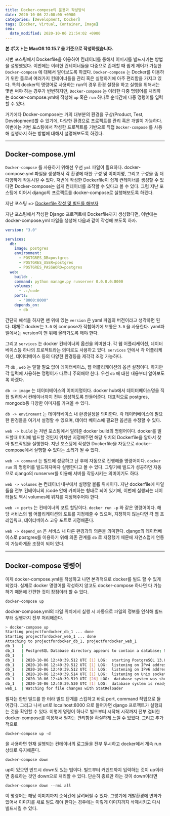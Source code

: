 ```yaml
---
title: Docker-compose의 운용과 작성방식
date: 2020-10-06 22:00:00 +0900
categories: [Development, Docker]
tags: [Docker, Virtual, Container, Image]
seo:
  date_modified: 2020-10-06 21:54:02 +0900
---
```


**본 ポスト는 MacOS 10.15.7 을 기준으로 작성하였습니다.**

저번 포스팅에서 Dockerfile을 이용하여 컨테이너를 통해서 이미지를 빌드시키는 방법을 설명했었다. 이번에는 이러한 컨테이너들을 다중으로 존재할 때 쉽게 제어가 가능한 `Docker-compose` 에 대해서 알아보도록 하겠다. `Docker-compose` 는 Docker를 이용하기 위한 툴로써 여러가지 컨테이너들을 관리 혹은 실행하기에 아주 편리함을 가지고 있다. 특히 docker의 명령어로 사용하는 run의 경우 환경 설정을 하고 실행을 위해서는 몇번 써야 하는 경우가 빈번하지만, `Docker-compose` 는 이러한 다중 명령어를 처리하는 docker-compose.yml에 작성해 `up` 혹은 `run` 하나로 순식간에 다중 명령어를 입력할 수 있다.

거기에다 Docker-compose는 거의 대부분의 환경을 구상(Product, Test, Development)할 수 있기에, 다양한 환경으로 프로젝트를 관리 혹은 개발이 가능하다. 이번에는 저번 포스팅에서 작성한 프로젝트를 기반으로 직접 `Docker-compose` 를 사용해 실행까지 하는 방법에 대해서 설명해보도록 하겠다.

---

## Docker-compose.yml

`Docker-compose` 를 사용하기 위해선 우선 `yml` 파일이 필요하다. docker-compose.yml 파일을 생성해서 각 환경에 대한 구성 및 이미지명, 그리고 구성을 좀 더 다양하게 작동시킬 수 있다. 저번에 작성한 Dockerfile이 쉽게 컨테이너를 생성할 수 있다면 Docker-compose는 쉽게 컨테이너를 조작할 수 있다고 볼 수 있다. 그럼 지난 포스팅에 이어서 django의 프로젝트를 docker-compose로 실행해보도록 하겠다.

지난 포스팅 => [Dockerfile 작성 및 빌드를 해보자](https://freez2385.github.io/posts/Dockerfile/)

지난 포스팅에서 작성한 Django 프로젝트에 Dockerfile까지 생성했다면, 이번에는 docker-compose.yml 파일을 생성해 다음과 같이 작성해 보도록 하자.

```yaml
version: "3.0"

services:
  db:
    image: postgres
    environment:
      - POSTGRES_DB=postgres
      - POSTGRES_USER=postgres
      - POSTGRES_PASSWORD=postgres
  web:
    build: .
    command: python manage.py runserver 0.0.0.0:8000
    volumes:
      - .:/code
    ports:
      - "8000:8000"
    depends_on:
      - db
```

간단히 해석을 하자면 맨 위에 있는 `version` 은 yaml 파일의 버전이라고 생각하면 된다. 대체로 docker는 `3.0` 에 compose가 적합하기에 보통은 `3.0` 을 사용한다. yaml파일에서는 version이 맨 위에 올라가도록 해야 한다.

그리고 `services` 는 docker 컨테이너의 옵션을 의미한다. 각 웹 어플리케이션, 데이터베이스등 하나의 프로젝트라는 의미로도 사용하고 있다. `services` 안에서 각 어플리케이션, 데이터베이스 등의 다양한 환경등을 제각각 조정 가능하다.

각 `db` , `web` 는 말할 필요 없이 데이터베이스, 웹 어플리케이션의 옵션 설정이다. 하지만 각 입력에 사용하는 명령어가 다르니 주의해야 한다. 우선 `db` 에 대한 내용부터 알아보도록 하겠다.

`db -> image` 는 데이터베이스의 이미지명이다. docker hub에서 데이터베이스명을 직접 빌려와서 컨테이너까지 전부 생성하도록 만들어준다. 대표적으로 postgres, mongodb등 다양한 이미지를 가져올 수 있다.

`db -> enviroment` 는 데이터베이스 내 환경설정을 의미한다. 각 데이터베이스에 필요한 환경들을 여기서 설정할 수 있으며, 데이터 베이스에 필요한 옵션을 수정할 수 있다.

`web -> build` 는 저번 포스팅에서 알려준 docker build의 명령어이다. docker를 빌드할때 어디에 빌드할 것인지 위치만 지정해주면 해당 위치의 Dockerfile을 알아서 찾아 빌드작업을 실행한다. 지난 포스팅에 작성한 Dockerfile을 자동으로 docker-compose에서 실행할 수 있다는 소리가 될 수 있다.

`web -> command` 는 빌드에 성공하고 난 후에 자동으로 진행해줄 명령어이다. `docker run` 의 명령어를 빌드하자마자 실행한다고 볼 수 있다. 그렇기에 빌드가 성공하면 자동으로 django의 runserver를 이용해 서버를 작동시키는 의미이기도 하다.

`web -> volumes` 는 컨테이너 내부에서 실행할 볼륨 위치이다. 지난 dockerfile에 파일들을 전부 컨테이너의 /code 안에 카피하는 형태로 되어 있기에, 이번에 실행되는 데이터들도 역시 volumes에 위치를 지정해주어야 한다.

`web -> ports` 는 컨테이너의 포트 할당이다. `docker run -p` 와 같은 명령어이다. 해당 서비스의 웹 어플리케이션의 포트를 지정해줄 수 있으며, 지정하지 않는다면 각 웹 프레임워크, 데이터베이스 고유 포트로 지정해준다.

`web -> depend_on` 은 서비스 내 다른 환경과의 의존을 의미한다. django의 데이터베이스로 postgres를 이용하기 위해 의존 관계를 `db` 로 지정했기 때문에 자연스럽게 연동이 가능하게끔 조정이 되어 있다.

---

## Docker-compose 명령어

이제 docker-compose.yml을 작성하고 나면 본격적으로 docker를 빌드 할 수 있게 되었다. 실제로 docker 명령어를 작성하지 않고도 docker-compose 하나면 다 가능하기 때문에 간편한 것이 장점이라 할 수 있다.

```
docker-compose up
```

docker-compose.yml의 파일 위치에서 실행 시 자동으로 파일의 정보를 인식해 빌드부터 실행까지 전부 처리해준다.

```sh
> docker-compose up
Starting projectfordocker_db_1 ... done
Starting projectfordocker_web_1 ... done
Attaching to projectfordocker_db_1, projectfordocker_web_1
db_1   |
db_1   | PostgreSQL Database directory appears to contain a database; Skipping initialization
db_1   |
db_1   | 2020-10-06 12:40:39.512 UTC [1] LOG:  starting PostgreSQL 13.0 (Debian 13.0-1.pgdg100+1) on x86_64-pc-linux-gnu, compiled by gcc (Debian 8.3.0-6) 8.3.0, 64-bit
db_1   | 2020-10-06 12:40:39.512 UTC [1] LOG:  listening on IPv4 address "0.0.0.0", port 5432
db_1   | 2020-10-06 12:40:39.512 UTC [1] LOG:  listening on IPv6 address "::", port 5432
db_1   | 2020-10-06 12:40:39.514 UTC [1] LOG:  listening on Unix socket "/var/run/postgresql/.s.PGSQL.5432"
db_1   | 2020-10-06 12:40:39.519 UTC [26] LOG:  database system was shut down at 2020-10-05 13:38:31 UTC
db_1   | 2020-10-06 12:40:39.530 UTC [1] LOG:  database system is ready to accept connections
web_1  | Watching for file changes with StatReloader
```

필자는 한번 빌드를 한 터라 빌드 단계를 스킵하고 바로 port, command 작업으로 들어갔다. 그리고 나서 url로 localhost:8000 으로 들어가면 django 프로젝트가 실행되는 것을 확인할 수 있다. 이렇게 명령어 하나로 빌드부터 시작해 시작까지 전부 겸비한 docker-compose를 이용해서 필자는 편리함을 확실하게 느낄 수 있었다. 그리고 추가적으로

```
docker-compose up -d
```

을 사용하면 현재 실행되는 컨테이너의 로그들을 전부 무시하고 docker에서 계속 run상태로 유지해준다.

```
docker-compose down
```

up이 있으면 반드시 down도 있는 법이다. 빌드부터 커멘드까지 입력하는 것이 up이라면 종료하는 것인 down으로 처리할 수 있다. 단순히 종료만 하는 것이 down이라면

```
docker-compose down --rmi all
```

이 명령어는 해당 이미지까지 순식간에 날려버릴 수 있다. 그렇기에 개발환경에 변화가 있어서 이미지를 새로 빌드 해야 한다는 경우에는 이렇게 이미지까지 삭제시키고 다시 빌드시킬 수 있다.
